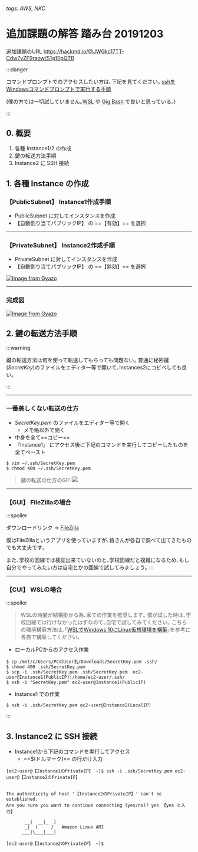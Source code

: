###### tags: AWS, NKC

# 追加課題の解答 踏み台 20191203

追加課題のURL
https://hackmd.io/@JWGkc17TT-Cdw7vZF9raow/S1g10pQTB

:::danger

コマンドプロンプトでのアクセスしたい方は､下記を見てください｡
[sshをWindowsコマンドプロンプトで実行する手順](https://www.eaton-daitron.jp/techblog/4627.html)

(僕の方では一切試していません｡[WSL](https://www.pc-koubou.jp/magazine/21475) や [Gig Bash](https://www.sejuku.net/blog/72673) で良いと思っている｡)

:::

## 0. 概要

1. 各種 Instance1/2 の作成
2. 鍵の転送方法手順
3. Instance2 に SSH 接続

## 1. 各種 Instance の作成

### 【PublicSubnet】 Instance1作成手順


- PublicSubnet に対してインスタンスを作成
- 【自動割り当てパブリックIP】 の ==【有効】== を選択

---

### 【PrivateSubnet】 Instance2作成手順

- PrivateSubnet に対してインスタンスを作成
- 【自動割り当てパブリックIP】 の ==【無効】== を選択

[![Image from Gyazo](https://i.gyazo.com/1cfb7278105575ae783f86fe88a7f425.png)](https://gyazo.com/1cfb7278105575ae783f86fe88a7f425)

--- 

### 完成図

[![Image from Gyazo](https://i.gyazo.com/5367e88f31e229918c45e6876386f183.png)](https://gyazo.com/5367e88f31e229918c45e6876386f183)

## 2. 鍵の転送方法手順

:::warning

鍵の転送方法は何を使って転送してもらっても問題ない｡
普通に秘密鍵(*SecretKey*)のファイルをエディター等で開いて､Instances2にコピペしても良い｡

:::

---

### 一番美しくない転送の仕方

- *SecretKey.pem* のファイルをエディター等で開く
	- メモ帳以外で開く
- 中身を全て==コピー==
- 『Instance1』 にアクセス後に下記のコマンドを実行してコピーしたものを全てペースト

```
$ vim ~/.ssh/SecretKey.pem
$ chmod 400 ~/.ssh/SecretKey.pem
```
> 鍵の転送の仕方のGIF
![](https://i.imgur.com/k65Ufpg.gif)


---

### 【GUI】 FileZillaの場合

:::spoiler

ダウンロードリンク → [FileZilla](https://ja.osdn.net/projects/filezilla/)

僕はFileZillaというアプリを使っていますが､皆さんが各自で調べて出てきたものでも大丈夫です｡

また､学校の回線では検証出来ていないのと､学校回線だと複雑になるため､もし自分でやってみたい方は自宅とかの回線で試してみましょう｡
:::

---

### 【CUI】 WSLの場合

:::spoiler

>WSLの時間が結構掛かる為､家での作業を推奨します｡
>僕が試した時は､学校回線では行けなかったはずなので､自宅で試してみてください｡
>こちらの環境構築方法は､｢[WSLでWindows 10にLinux仮想環境を構築](https://www.pc-koubou.jp/magazine/21475)｣を参考に各自で構築してください｡


- ローカルPCからのアクセス作業

```
$ cp /mnt/c/Users/PCのUser名/Downloads/SecretKey.pem .ssh/
$ chmod 400 .ssh/SecretKey.pem
$ scp -i .ssh/SecretKey.pem .ssh/SecretKey.pem  ec2-user@Instance1(PublicIP):/home/ec2-user/.ssh/
$ ssh -i "SecretKey.pem" ec2-user@Instance1(PublicIP)
```

- Instance1 での作業

```
$ ssh -i .ssh/SecretKey.pem ec2-user@Instance2(LocalIP)
```

:::

## 3. Instance2 に SSH 接続

- Instance1から下記のコマンドを実行してアクセス
	- ==$(ドルマーク)== の行だけ入力

```
[ec2-user@【Instance1のPrivateIP】 ~]$ ssh -i .ssh/SecretKey.pem ec2-user@【Instance2のPrivateIP】


The authenticity of host '【Instance2のPrivateIP】' can't be established.
Are you sure you want to continue connecting (yes/no)? yes 【yes と入力】

       __|  __|_  )
       _|  (     /   Amazon Linux AMI
      ___|\___|___|

[ec2-user@【Instance2のPrivateIP】 ~]$
```

